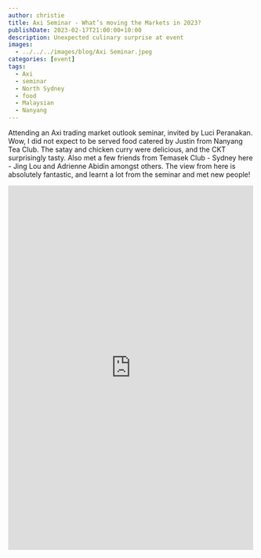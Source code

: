```yaml
---
author: christie
title: Axi Seminar - What’s moving the Markets in 2023?
publishDate: 2023-02-17T21:00:00+10:00
description: Unexpected culinary surprise at event
images:
  - ../../../images/blog/Axi Seminar.jpeg
categories: [event]
tags:
  - Axi
  - seminar
  - North Sydney
  - food
  - Malaysian
  - Nanyang
---
```


Attending an Axi trading market outlook seminar, invited by Luci Peranakan. Wow, I did not expect to be served food catered by Justin from Nanyang Tea Club. The satay and chicken curry were delicious, and the CKT surprisingly tasty. Also met a few friends from Temasek Club - Sydney here - Jing Lou and Adrienne Abidin amongst others. The view from here is absolutely fantastic, and learnt a lot from the seminar and met new people!

<iframe src="https://www.facebook.com/plugins/post.php?href=https%3A%2F%2Fwww.facebook.com%2Fchris1.tham%2Fposts%2Fpfbid0jfUcBUZdaL1pkT2rP9CL6PTxMEUtWBcj7QwKzPF76sxSVtn2dKFEPQYkm4a7pv7Nl&show_text=true&width=500" width="500" height="742" style="border:none;overflow:hidden" scrolling="no" frameborder="0" allowfullscreen="true" allow="autoplay; clipboard-write; encrypted-media; picture-in-picture; web-share"></iframe>
